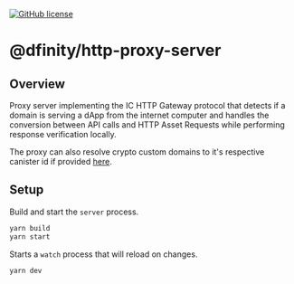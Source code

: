 [![GitHub license](https://img.shields.io/badge/license-Apache%202.0-blue.svg?style=flat-square)](../../LICENSE)

# @dfinity/http-proxy-server

## Overview

Proxy server implementing the IC HTTP Gateway protocol that detects if a domain is serving a dApp from the internet computer and handles the conversion between API calls and HTTP Asset Requests while performing response verification locally.

The proxy can also resolve crypto custom domains to it's respective canister id if provided [here](src/servers/icp/static.ts).

## Setup

Build and start the `server` process.
```bash
yarn build
yarn start
```

Starts a `watch` process that will reload on changes.
```bash
yarn dev
```
